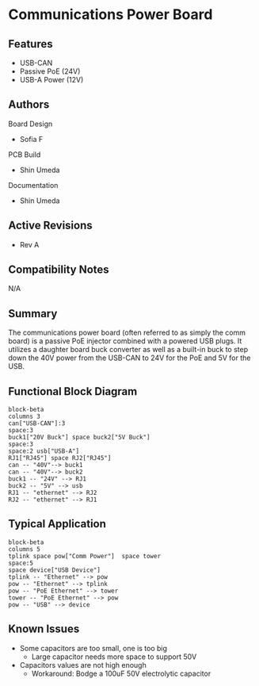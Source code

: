 # Communications Power Board

## Features

- USB-CAN
- Passive PoE (24V)
- USB-A Power (12V)

## Authors

Board Design

- Sofia F

PCB Build

- Shin Umeda

Documentation

- Shin Umeda

## Active Revisions

- Rev A

## Compatibility Notes

N/A

## Summary

The communications power board (often referred to as simply the comm board) is
a passive PoE injector combined with a powered USB plugs. It utilizes a daughter
board buck converter as well as a built-in buck to step down the 40V power from
the USB-CAN to 24V for the PoE and 5V for the USB.

## Functional Block Diagram

```mermaid
block-beta
columns 3
can["USB-CAN"]:3
space:3
buck1["20V Buck"] space buck2["5V Buck"]
space:3
space:2 usb["USB-A"]
RJ1["RJ45"] space RJ2["RJ45"]
can -- "40V"--> buck1
can -- "40V"--> buck2
buck1 -- "24V" --> RJ1
buck2 -- "5V" --> usb
RJ1 -- "ethernet" --> RJ2
RJ2 -- "ethernet" --> RJ1
```

## Typical Application

```mermaid
block-beta
columns 5
tplink space pow["Comm Power"]  space tower
space:5
space device["USB Device"]
tplink -- "Ethernet" --> pow
pow -- "Ethernet" --> tplink
pow -- "PoE Ethernet" --> tower
tower -- "PoE Ethernet" --> pow
pow -- "USB" --> device
```

## Known Issues

- Some capacitors are too small, one is too big
  - Large capacitor needs more space to support 50V
- Capacitors values are not high enough
  - Workaround: Bodge a 100uF 50V electrolytic capacitor
